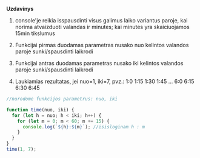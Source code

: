 **Uzdavinys**

1. console'je reikia isspausdinti visus galimus laiko variantus paroje, kai norima atvaizduoti valandas ir minutes; kai minutes yra skaiciuojamos 15min tikslumus

2. Funkcijai pirmas duodamas parametras nusako nuo kelintos valandos paroje sunki/spausdinti laikrodi

3. Funkcijai antras duodamas parametras nusako iki kelintos valandos paroje sunki/spausdinti laikrodi

4. Laukiamias rezultatas, jei nuo=1, iki=7, pvz.: 1:0 1:15 1:30 1:45 ... 6:0 6:15 6:30 6:45

```js
//nurodome funkcijos parametrus: nuo, iki

function time(nuo, iki) {
  for (let h = nuo; h < iki; h++) {
    for (let m = 0; m < 60; m += 15) {
      console.log(`${h}:${m}`); //isisloginam h : m
    }
  }
}
time(1, 7);
```
